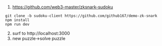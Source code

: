 1. https://github.com/web3-master/zksnark-sudoku
```
git clone -b sudoku-client https://github.com/github167/demo-zk-snark 
npm install
npm run dev
```
2. surf to http://localhost:3000
3. new puzzle->solve puzzle
